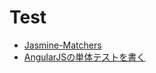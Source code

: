 # Test

- [Jasmine-Matchers](https://github.com/JamieMason/Jasmine-Matchers)
- [AngularJSの単体テストを書く](http://qiita.com/opengl-8080/items/f150dc723509b2871d93)
